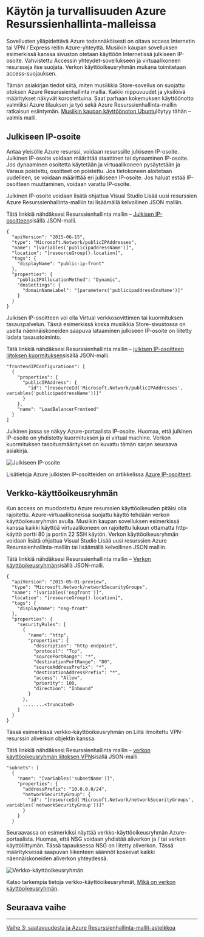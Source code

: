 <properties
   pageTitle="Käytön ja turvallisuuden Azure Resurssienhallinta-mallien | Microsoft Azure" 
   description="Azure virtuaalikoneen DotNet Core-opetusohjelma"
   services="virtual-machines-linux"
   documentationCenter="virtual-machines"
   authors="neilpeterson"
   manager="timlt"
   editor="tysonn"
   tags="azure-service-management"/>

<tags
   ms.service="virtual-machines-linux"
   ms.devlang="na"
   ms.topic="article"
   ms.tgt_pltfrm="vm-linux"
   ms.workload="infrastructure"
   ms.date="09/21/2016"
   ms.author="nepeters"/>

# <a name="access-and-security-in-azure-resource-manager-templates"></a>Käytön ja turvallisuuden Azure Resurssienhallinta-malleissa

Sovellusten ylläpidettävä Azure todennäköisesti on oltava access Internetin tai VPN / Express reitin Azure-yhteyttä. Musiikin kaupan sovelluksen esimerkissä kanssa sivuston otetaan käyttöön Internetissä julkiseen IP-osoite. Vahvistettu Accessin yhteydet-sovellukseen ja virtuaalikoneen resursseja itse suojata. Verkon käyttöoikeusryhmän mukana toimitetaan access-suojauksen. 

Tämän asiakirjan tiedot siitä, miten musiikkia Store-sovellus on suojattu otoksen Azure Resurssienhallinta mallia. Kaikki riippuvuudet ja yksilöivä määritykset näkyvät korostettuina. Saat parhaan kokemuksen käyttöönotto valmiiksi Azure tilauksen ja työ sekä Azure Resurssienhallinta-mallin ratkaisun esiintymän. [Musiikin kaupan käyttöönoton Ubuntu](https://github.com/Microsoft/dotnet-core-sample-templates/tree/master/dotnet-core-music-linux)löytyy tähän – valmis malli.


## <a name="public-ip-address"></a>Julkiseen IP-osoite

Antaa yleisölle Azure resurssi, voidaan resurssille julkiseen IP-osoite. Julkinen IP-osoite voidaan määrittää staattinen tai dynaaminen IP-osoite. Jos dynaaminen osoitetta käytetään ja virtuaalikoneen pysäytetään ja Varaus poistettu, osoitteet on poistettu. Jos tietokoneen aloitetaan uudelleen, se voidaan määrittää eri julkiseen IP-osoite. Jos haluat estää IP-osoitteen muuttaminen, voidaan varattu IP-osoite. 

Julkinen IP-osoite voidaan lisätä ohjattua Visual Studio Lisää uusi resurssien Azure Resurssienhallinta-malliin tai lisäämällä kelvollinen JSON malliin. 

Tätä linkkiä nähdäksesi Resurssienhallinta mallin – [Julkisen IP-osoitteen](https://github.com/Microsoft/dotnet-core-sample-templates/blob/master/dotnet-core-music-linux/azuredeploy.json#L121)sisällä JSON-malli.


```none
{
  "apiVersion": "2015-06-15",
  "type": "Microsoft.Network/publicIPAddresses",
  "name": "[variables('publicipaddressName')]",
  "location": "[resourceGroup().location]",
  "tags": {
    "displayName": "public-ip-front"
  },
  "properties": {
    "publicIPAllocationMethod": "Dynamic",
    "dnsSettings": {
      "domainNameLabel": "[parameters('publicipaddressDnsName')]"
    }
  }
}
```

Julkisen IP-osoitteen voi olla Virtual verkkosovittimen tai kuormituksen tasauspalvelun. Tässä esimerkissä koska musiikkia Store-sivustossa on useita näennäiskoneiden saapuva lataaminen julkiseen IP-osoite on liitetty ladata tasaustoiminto.

Tätä linkkiä nähdäksesi Resurssienhallinta mallin – [julkisen IP-osoitteen liitoksen kuormituksen](https://github.com/Microsoft/dotnet-core-sample-templates/blob/master/dotnet-core-music-linux/azuredeploy.json#L208)sisällä JSON-malli.

```none
"frontendIPConfigurations": [
  {
    "properties": {
      "publicIPAddress": {
        "id": "[resourceId('Microsoft.Network/publicIPAddresses', variables('publicipaddressName'))]"
      }
    },
    "name": "LoadBalancerFrontend"
  }
]
```

Julkinen jossa se näkyy Azure-portaalista IP-osoite. Huomaa, että julkinen IP-osoite on yhdistetty kuormituksen ja ei virtual machine. Verkon kuormituksen tasoitusmääritykset on kuvattu tämän sarjan seuraava asiakirja.

![Julkiseen IP-osoite](./media/virtual-machines-linux-dotnet-core/pubip.png)

Lisätietoja Azure julkisten IP-osoitteiden on artikkelissa [Azure IP-osoitteet](../virtual-network/virtual-network-ip-addresses-overview-arm.md).

## <a name="network-security-group"></a>Verkko-käyttöoikeusryhmän

Kun access on muodostettu Azure resurssien käyttöoikeuden pitäisi olla rajoitettu. Azure-virtuaalikoneissa suojattu käyttö tehdään verkon käyttöoikeusryhmän avulla. Musiikin kaupan sovelluksen esimerkissä kanssa kaikki käyttöä virtuaalikoneen on rajoitettu lukuun ottamatta http-käyttö portti 80 ja portin 22 SSH käytön. Verkon käyttöoikeusryhmän voidaan lisätä ohjattua Visual Studio Lisää uusi resurssien Azure Resurssienhallinta-malliin tai lisäämällä kelvollinen JSON malliin.

Tätä linkkiä nähdäksesi Resurssienhallinta mallin – [Verkon käyttöoikeusryhmän](https://github.com/Microsoft/dotnet-core-sample-templates/blob/master/dotnet-core-music-linux/azuredeploy.json#L68)sisällä JSON-malli.

```none
{
  "apiVersion": "2015-05-01-preview",
  "type": "Microsoft.Network/networkSecurityGroups",
  "name": "[variables('nsgfront')]",
  "location": "[resourceGroup().location]",
  "tags": {
    "displayName": "nsg-front"
  },
  "properties": {
    "securityRules": [
      {
        "name": "http",
        "properties": {
          "description": "http endpoint",
          "protocol": "Tcp",
          "sourcePortRange": "*",
          "destinationPortRange": "80",
          "sourceAddressPrefix": "*",
          "destinationAddressPrefix": "*",
          "access": "Allow",
          "priority": 100,
          "direction": "Inbound"
        }
      },
      ........<truncated> 
    ]
  }
}
```

Tässä esimerkissä verkko-käyttöoikeusryhmän on Liitä ilmoitettu VPN-resurssin aliverkon objektin kanssa. 

Tätä linkkiä nähdäksesi Resurssienhallinta mallin – [verkon käyttöoikeusryhmän liitoksen VPN](https://github.com/Microsoft/dotnet-core-sample-templates/blob/master/dotnet-core-music-linux/azuredeploy.json#L158)sisällä JSON-malli.


```none
"subnets": [
  {
    "name": "[variables('subnetName')]",
    "properties": {
      "addressPrefix": "10.0.0.0/24",
      "networkSecurityGroup": {
        "id": "[resourceId('Microsoft.Network/networkSecurityGroups', variables('networkSecurityGroup'))]"
      }
    }
  }
```

Seuraavassa on esimerkiksi näyttää verkko-käyttöoikeusryhmän Azure-portaalista. Huomaa, että NSG voidaan yhdistää aliverkon ja / tai verkon käyttöliittymän. Tässä tapauksessa NSG on liitetty aliverkon. Tässä määrityksessä saapuvan liikenteen säännöt koskevat kaikki näennäiskoneiden aliverkon yhteydessä.

![Verkko-käyttöoikeusryhmän](./media/virtual-machines-linux-dotnet-core/nsg.png)

Katso tarkempia tietoja verkko-käyttöoikeusryhmät, [Mikä on verkon käyttöoikeusryhmän]( https://azure.microsoft.com/documentation/articles/virtual-networks-nsg/).

## <a name="next-step"></a>Seuraava vaihe

<hr>

[Vaihe 3: saatavuudesta ja Azure Resurssienhallinta-mallit-asteikkoa](./virtual-machines-linux-dotnet-core-4-availability-scale.md)
